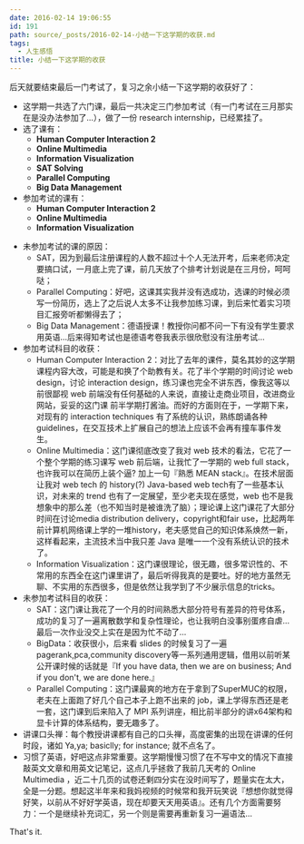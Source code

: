 ```yaml
---
date: 2016-02-14 19:06:55
id: 191
path: source/_posts/2016-02-14-小结一下这学期的收获.md
tags:
  - 人生感悟
title: 小结一下这学期的收获
---
```



后天就要结束最后一门考试了，复习之余小结一下这学期的收获好了：

* 这学期一共选了六门课，最后一共决定三门参加考试（有一门考试在三月那实在是没办法参加了…），做了一份 research internship，已经累挂了。
* 选了课有：
  - **Human Computer Interaction 2**
  - **Online Multimedia**
  - **Information Visualization**
  - **SAT Solving**
  - **Parallel Computing**
  - **Big Data Management**
* 参加考试的课有：
  - **Human Computer Interaction 2**
  - **Online Multimedia**
  - **Information Visualization**

<!--more-->

* 未参加考试的课的原因：
  - SAT，因为到最后注册课程的人数不超过十个人无法开考，后来老师决定要搞口试，一月底上完了课，前几天放了个排考计划说是在三月份，呵呵哒；
  - Parallel Computing：好吧，这课其实我并没有选成功，选课的时候必须写一份简历，选上了之后说人太多不让我参加练习课，到后来忙着实习项目汇报旁听都懒得去了；
  - Big Data Management：德语授课！教授你问都不问一下有没有学生要求用英语…后来得知考试也是德语考卷我表示很欣慰没有注册考试…
* 参加考试科目的收获：
  - Human Computer Interaction 2：对比了去年的课件，莫名其妙的这学期课程内容大改，可能是和换了个助教有关。花了半个学期的时间讨论 web design，讨论 interaction design，练习课也完全不讲东西，像我这等以前很鄙视 web 前端没有任何基础的人来说，直接让走商业项目，改进商业网站，妥妥的这门课 前半学期打酱油。而好的方面则在于，一学期下来，对现有的 interaction techniques 有了系统的认识，熟练朗诵各种 guidelines，在交互技术上扩展自己的想法上应该不会再有撞车事件发生。
  - Online Multimedia：这门课彻底改变了我对 web 技术的看法，它花了一个整个学期的练习课写 web 前后端，让我忙了一学期的 web full stack，也许我可以在简历上装个逼? 加上一句『熟悉 MEAN stack』。在技术层面让我对 web tech 的 history(?) Java-based web tech有了一些基本认识，对未来的 trend 也有了一定展望，至少老夫现在感觉，web 也不是我想象中的那么差（也不知当时是被谁洗了脑）；理论课上这门课花了大部分时间在讨论media distribution delivery，copyright和fair use，比起两年前计算机网络课上学的一堆history，老夫感觉自己的知识体系焕然一新，这样看起来，主流技术当中我只差 Java 是唯一一个没有系统认识的技术了。
  - Information Visualization：这门课很理论，很无趣，很多常识性的、不常用的东西全在这门课里讲了，最后听得我真的是要吐。好的地方虽然无聊、不实用的东西很多，但是依然让我学到了不少展示信息的tricks。
* 未参加考试科目的收获：
  - SAT：这门课让我花了一个月的时间熟悉大部分符号有差异的符号体系，成功的复习了一遍离散数学和复杂性理论，也让我明白没事别蛋疼自虐…最后一次作业没交上实在是因为忙不动了…
  - BigData：收获很小，后来看 slides 的时候复习了一遍 pagerank,pca,community discovery等一系列通用逻辑，借用以前听某公开课时候的话就是『If you have data, then we are on business; And if you don't, we are done here.』
  - Parallel Computing：这门课最爽的地方在于拿到了SuperMUC的权限，老夫在上面跑了好几个自己本子上跑不出来的 job，课上学得东西还是老一套，这门课到后来陷入了 MPI 系列讲座，相比前半部分的讲x64架构和显卡计算的体系结构，要无趣多了。
* 讲课口头禅：每个教授讲课都有自己的口头禅，高度密集的出现在讲课的任何时段，诸如 Ya,ya; basiclly; for instance; 就不点名了。
* 习惯了英语，好吧这点非常重要。这学期慢慢习惯了在不写中文的情况下直接敲英文文章和用英文记笔记，这点几乎拯救了我前几天考的 Online Multimedia ，近二十几页的试卷还剩四分实在没时间写了，题量实在太大，全是一分题。想起这半年来和我妈视频的时候常和我开玩笑说『想想你就觉得好笑，以前从不好好学英语，现在却要天天用英语』。还有几个方面需要努力：一个是继续补充词汇，另一个则是需要再重新复习一遍语法…

That's it.